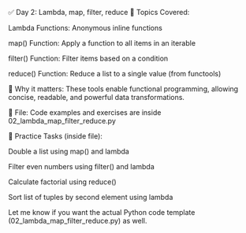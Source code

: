 ✅ Day 2: Lambda, map, filter, reduce
📌 Topics Covered:

Lambda Functions: Anonymous inline functions

map() Function: Apply a function to all items in an iterable

filter() Function: Filter items based on a condition

reduce() Function: Reduce a list to a single value (from functools)

🧠 Why it matters:
These tools enable functional programming, allowing concise, readable, and powerful data transformations.

📂 File:
Code examples and exercises are inside 02_lambda_map_filter_reduce.py

🧪 Practice Tasks (inside file):

Double a list using map() and lambda

Filter even numbers using filter() and lambda

Calculate factorial using reduce()

Sort list of tuples by second element using lambda

Let me know if you want the actual Python code template (02_lambda_map_filter_reduce.py) as well.